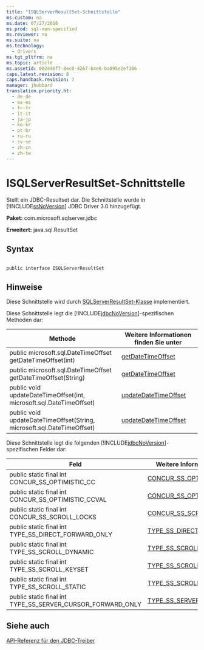 ```yaml
---
title: "ISQLServerResultSet-Schnittstelle"
ms.custom: na
ms.date: 07/27/2016
ms.prod: sql-non-specified
ms.reviewer: na
ms.suite: na
ms.technology: 
  - drivers
ms.tgt_pltfrm: na
ms.topic: article
ms.assetid: 002496f7-8ec0-4267-b4e6-ba095e2ef306
caps.latest.revision: 8
caps.handback.revision: 7
manager: jhubbard
translation.priority.ht: 
  - de-de
  - es-es
  - fr-fr
  - it-it
  - ja-jp
  - ko-kr
  - pt-br
  - ru-ru
  - sv-se
  - zh-cn
  - zh-tw
---
```

# ISQLServerResultSet-Schnittstelle
  Stellt ein JDBC\-Resultset dar. Die Schnittstelle wurde in [!INCLUDE[ssNoVersion](../content/includes/ssNoVersion_md.md)] JDBC Driver 3.0 hinzugefügt.  
  
 **Paket:** com.microsoft.sqlserver.jdbc  
  
 **Erweitert:** java.sql.ResultSet  
  
## Syntax  
  
```  
  
public interface ISQLServerResultSet  
```  
  
## Hinweise  
 Diese Schnittstelle wird durch [SQLServerResultSet-Klasse](../content/SQLServerResultSet-Class.md) implementiert.  
  
 Diese Schnittstelle legt die [!INCLUDE[jdbcNoVersion](../content/includes/jdbcNoVersion_md.md)]\-spezifischen Methoden dar:  
  
|Methode|Weitere Informationen finden Sie unter|  
|-------------|--------------------------------------------|  
|public microsoft.sql.DateTimeOffset getDateTimeOffset\(int\)|[getDateTimeOffset](../content/getDateTimeOffset-int---SQLServerResultSet-.md)|  
|public microsoft.sql.DateTimeOffset getDateTimeOffset\(String\)|[getDateTimeOffset](../content/getDateTimeOffset-java.lang.string---SQLServerResultSet-.md)|  
|public void updateDateTimeOffset\(int, microsoft.sql.DateTimeOffset\)|[updateDateTimeOffset](../content/updateDateTimeOffset-int--microsoft.sql.DateTimeOffset---SQLServerResultSet-.md)|  
|public void updateDateTimeOffset\(String, microsoft.sql.DateTimeOffset\)|[updateDateTimeOffset](../content/updateDateTimeOffset-string--microsoft.sql.DateTimeOffset---SQLServerResultSet-.md)|  
  
 Diese Schnittstelle legt die folgenden [!INCLUDE[jdbcNoVersion](../content/includes/jdbcNoVersion_md.md)]\-spezifischen Felder dar:  
  
|Feld|Weitere Informationen finden Sie unter|  
|----------|--------------------------------------------|  
|public static final int CONCUR\_SS\_OPTIMISTIC\_CC|[CONCUR\_SS\_OPTIMISTIC\_CC](../content/CONCUR_SS_OPTIMISTIC_CC-Field--SQLServerResultSet-.md)|  
|public static final int CONCUR\_SS\_OPTIMISTIC\_CCVAL|[CONCUR\_SS\_OPTIMISTIC\_CCVAL](../content/CONCUR_SS_OPTIMISTIC_CCVAL-Field--SQLServerResultSet-.md)|  
|public static final int CONCUR\_SS\_SCROLL\_LOCKS|[CONCUR\_SS\_SCROLL\_LOCKS](../content/CONCUR_SS_SCROLL_LOCKS-Field--SQLServerResultSet-.md)|  
|public static final int TYPE\_SS\_DIRECT\_FORWARD\_ONLY|[TYPE\_SS\_DIRECT\_FORWARD\_ONLY](../content/TYPE_SS_DIRECT_FORWARD_ONLY-Field--SQLServerResultSet-.md)|  
|public static final int TYPE\_SS\_SCROLL\_DYNAMIC|[TYPE\_SS\_SCROLL\_DYNAMIC](../content/TYPE_SS_SCROLL_DYNAMIC-Field--SQLServerResultSet-.md)|  
|public static final int TYPE\_SS\_SCROLL\_KEYSET|[TYPE\_SS\_SCROLL\_KEYSET](../content/TYPE_SS_SCROLL_KEYSET-Field--SQLServerResultSet-.md)|  
|public static final int TYPE\_SS\_SCROLL\_STATIC|[TYPE\_SS\_SCROLL\_STATIC](../content/TYPE_SS_SCROLL_STATIC-Field--SQLServerResultSet-.md)|  
|public static final int TYPE\_SS\_SERVER\_CURSOR\_FORWARD\_ONLY|[TYPE\_SS\_SERVER\_CURSOR\_FORWARD\_ONLY](../content/TYPE_SS_SERVER_CURSOR_FORWARD_ONLY-Field--SQLServerResultSet-.md)|  
  
## Siehe auch  
 [API-Referenz für den JDBC-Treiber](../content/JDBC-Driver-API-Reference.md)  
  
  